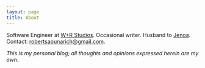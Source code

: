 ```yaml
---
layout: page
title: About
---
```


Software Engineer at [W+R Studios](http://wrstudios.com). Occasional writer. Husband to [Jenoa](http://www.jenoasaplin.com/). Contact: [robertsapunarich@gmail.com](mailto:robertsapunarich@gmail.com). 

_This is my personal blog; all thoughts and opinions expressed herein are my own._
